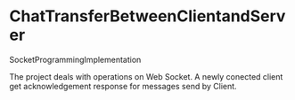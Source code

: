 # ChatTransferBetweenClientandServer
SocketProgrammingImplementation

The project deals with operations on  Web Socket. A newly conected client get acknowledgement response for messages send by Client.
